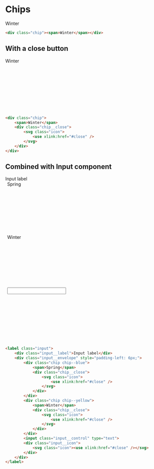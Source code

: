# Chips

<div class="skittles-components-sample">
    <div class="chip"><span>Winter</span></div>
</div>

```html
<div class="chip"><span>Winter</span></div>
```

## With a close button

<div class="skittles-components-sample">
    <div class="chip">
        <span>Winter</span>
        <div class="chip__close">
            <svg class="icon">
                <use xlink:href="#close" />
            </svg>
        </div>
    </div>
</div>

```html
<div class="chip">
    <span>Winter</span>
    <div class="chip__close">
        <svg class="icon">
            <use xlink:href="#close" />
        </svg>
    </div>
</div>
```

## Combined with Input component

<div class="skittles-components-sample">
    <label class="input">
        <div class="input__label">Input label</div>
        <div class="input__envelope" style="padding-left: 6px;">
            <div class="chip chip--blue">
                <span>Spring</span>
                <div class="chip__close">
                    <svg class="icon">
                        <use xlink:href="#close" />
                    </svg>
                </div>
            </div>
            <div class="chip chip--yellow">
                <span>Winter</span>
                <div class="chip__close">
                    <svg class="icon">
                        <use xlink:href="#close" />
                    </svg>
                </div>
            </div>
            <input class="input__control" type="text">
            <div class="input__icon">
                <svg class="icon"><use xlink:href="#close" /></svg>
            </div>
        </div>
    </label>
</div>

```html
<label class="input">
    <div class="input__label">Input label</div>
    <div class="input__envelope" style="padding-left: 6px;">
        <div class="chip chip--blue">
            <span>Spring</span>
            <div class="chip__close">
                <svg class="icon">
                    <use xlink:href="#close" />
                </svg>
            </div>
        </div>
        <div class="chip chip--yellow">
            <span>Winter</span>
            <div class="chip__close">
                <svg class="icon">
                    <use xlink:href="#close" />
                </svg>
            </div>
        </div>
        <input class="input__control" type="text">
        <div class="input__icon">
            <svg class="icon"><use xlink:href="#close" /></svg>
        </div>
    </div>
</label>
```